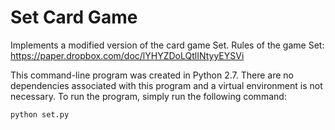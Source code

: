 # Set Card Game
Implements a modified version of the card game Set. Rules of the game Set: 
https://paper.dropbox.com/doc/lYHYZDoLQtlINtyyEYSVi

This command-line program was created in Python 2.7. There are no dependencies associated with this program and a virtual environment is not necessary. To run the program, simply run the following command:
```
python set.py
```
